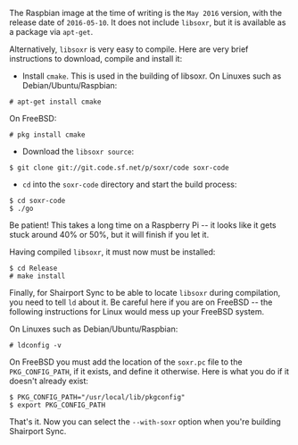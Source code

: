 
The Raspbian image at the time of writing is the `May 2016` version, with the release date of `2016-05-10`. It does not include `libsoxr`, but it is available as a package via `apt-get`.

Alternatively, `libsoxr` is very easy to compile. Here are very brief instructions to download, compile and install it:

* Install `cmake`. This is used in the building of libsoxr. On Linuxes such as Debian/Ubuntu/Raspbian:
```
# apt-get install cmake
```
On FreeBSD:
```
# pkg install cmake
```

* Download the `libsoxr source`:
```
$ git clone git://git.code.sf.net/p/soxr/code soxr-code
```
* `cd` into the `soxr-code` directory and start the build process:
```
$ cd soxr-code
$ ./go
```
Be patient! This takes a long time on a Raspberry Pi -- it looks like it gets stuck around 40% or 50%, but it will finish if you let it.

Having compiled `libsoxr`, it must now must be installed:
```
$ cd Release
# make install
```
Finally, for Shairport Sync to be able to locate `libsoxr` during compilation, you need to tell `ld` about it.  Be careful here if you are on FreeBSD -- the following instructions for Linux would mess up your FreeBSD system.

On Linuxes such as Debian/Ubuntu/Raspbian: 
```
# ldconfig -v
```
On FreeBSD you must add the location of the `soxr.pc` file to the `PKG_CONFIG_PATH`, if it exists, and define it otherwise. Here is what you do if it doesn't already exist:
```
$ PKG_CONFIG_PATH="/usr/local/lib/pkgconfig"
$ export PKG_CONFIG_PATH
```
That's it. Now you can select the `--with-soxr` option when you're building Shairport Sync.
